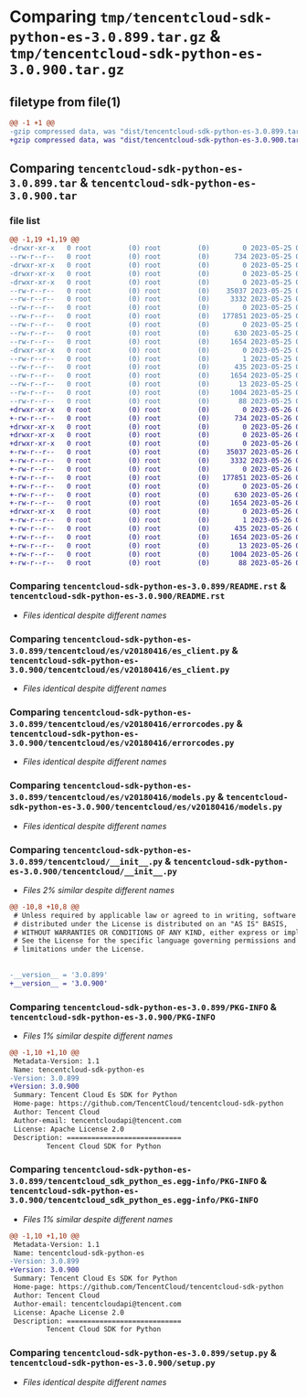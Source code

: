 # Comparing `tmp/tencentcloud-sdk-python-es-3.0.899.tar.gz` & `tmp/tencentcloud-sdk-python-es-3.0.900.tar.gz`

## filetype from file(1)

```diff
@@ -1 +1 @@
-gzip compressed data, was "dist/tencentcloud-sdk-python-es-3.0.899.tar", last modified: Thu May 25 00:26:32 2023, max compression
+gzip compressed data, was "dist/tencentcloud-sdk-python-es-3.0.900.tar", last modified: Fri May 26 02:18:30 2023, max compression
```

## Comparing `tencentcloud-sdk-python-es-3.0.899.tar` & `tencentcloud-sdk-python-es-3.0.900.tar`

### file list

```diff
@@ -1,19 +1,19 @@
-drwxr-xr-x   0 root         (0) root         (0)        0 2023-05-25 00:26:32.000000 tencentcloud-sdk-python-es-3.0.899/
--rw-r--r--   0 root         (0) root         (0)      734 2023-05-25 00:26:32.000000 tencentcloud-sdk-python-es-3.0.899/README.rst
-drwxr-xr-x   0 root         (0) root         (0)        0 2023-05-25 00:26:32.000000 tencentcloud-sdk-python-es-3.0.899/tencentcloud/
-drwxr-xr-x   0 root         (0) root         (0)        0 2023-05-25 00:26:32.000000 tencentcloud-sdk-python-es-3.0.899/tencentcloud/es/
-drwxr-xr-x   0 root         (0) root         (0)        0 2023-05-25 00:26:32.000000 tencentcloud-sdk-python-es-3.0.899/tencentcloud/es/v20180416/
--rw-r--r--   0 root         (0) root         (0)    35037 2023-05-25 00:26:32.000000 tencentcloud-sdk-python-es-3.0.899/tencentcloud/es/v20180416/es_client.py
--rw-r--r--   0 root         (0) root         (0)     3332 2023-05-25 00:26:32.000000 tencentcloud-sdk-python-es-3.0.899/tencentcloud/es/v20180416/errorcodes.py
--rw-r--r--   0 root         (0) root         (0)        0 2023-05-25 00:26:32.000000 tencentcloud-sdk-python-es-3.0.899/tencentcloud/es/v20180416/__init__.py
--rw-r--r--   0 root         (0) root         (0)   177851 2023-05-25 00:26:32.000000 tencentcloud-sdk-python-es-3.0.899/tencentcloud/es/v20180416/models.py
--rw-r--r--   0 root         (0) root         (0)        0 2023-05-25 00:26:32.000000 tencentcloud-sdk-python-es-3.0.899/tencentcloud/es/__init__.py
--rw-r--r--   0 root         (0) root         (0)      630 2023-05-25 00:26:32.000000 tencentcloud-sdk-python-es-3.0.899/tencentcloud/__init__.py
--rw-r--r--   0 root         (0) root         (0)     1654 2023-05-25 00:26:32.000000 tencentcloud-sdk-python-es-3.0.899/PKG-INFO
-drwxr-xr-x   0 root         (0) root         (0)        0 2023-05-25 00:26:32.000000 tencentcloud-sdk-python-es-3.0.899/tencentcloud_sdk_python_es.egg-info/
--rw-r--r--   0 root         (0) root         (0)        1 2023-05-25 00:26:32.000000 tencentcloud-sdk-python-es-3.0.899/tencentcloud_sdk_python_es.egg-info/dependency_links.txt
--rw-r--r--   0 root         (0) root         (0)      435 2023-05-25 00:26:32.000000 tencentcloud-sdk-python-es-3.0.899/tencentcloud_sdk_python_es.egg-info/SOURCES.txt
--rw-r--r--   0 root         (0) root         (0)     1654 2023-05-25 00:26:32.000000 tencentcloud-sdk-python-es-3.0.899/tencentcloud_sdk_python_es.egg-info/PKG-INFO
--rw-r--r--   0 root         (0) root         (0)       13 2023-05-25 00:26:32.000000 tencentcloud-sdk-python-es-3.0.899/tencentcloud_sdk_python_es.egg-info/top_level.txt
--rw-r--r--   0 root         (0) root         (0)     1004 2023-05-25 00:26:32.000000 tencentcloud-sdk-python-es-3.0.899/setup.py
--rw-r--r--   0 root         (0) root         (0)       88 2023-05-25 00:26:32.000000 tencentcloud-sdk-python-es-3.0.899/setup.cfg
+drwxr-xr-x   0 root         (0) root         (0)        0 2023-05-26 02:18:30.000000 tencentcloud-sdk-python-es-3.0.900/
+-rw-r--r--   0 root         (0) root         (0)      734 2023-05-26 02:18:30.000000 tencentcloud-sdk-python-es-3.0.900/README.rst
+drwxr-xr-x   0 root         (0) root         (0)        0 2023-05-26 02:18:30.000000 tencentcloud-sdk-python-es-3.0.900/tencentcloud/
+drwxr-xr-x   0 root         (0) root         (0)        0 2023-05-26 02:18:30.000000 tencentcloud-sdk-python-es-3.0.900/tencentcloud/es/
+drwxr-xr-x   0 root         (0) root         (0)        0 2023-05-26 02:18:30.000000 tencentcloud-sdk-python-es-3.0.900/tencentcloud/es/v20180416/
+-rw-r--r--   0 root         (0) root         (0)    35037 2023-05-26 02:18:30.000000 tencentcloud-sdk-python-es-3.0.900/tencentcloud/es/v20180416/es_client.py
+-rw-r--r--   0 root         (0) root         (0)     3332 2023-05-26 02:18:30.000000 tencentcloud-sdk-python-es-3.0.900/tencentcloud/es/v20180416/errorcodes.py
+-rw-r--r--   0 root         (0) root         (0)        0 2023-05-26 02:18:30.000000 tencentcloud-sdk-python-es-3.0.900/tencentcloud/es/v20180416/__init__.py
+-rw-r--r--   0 root         (0) root         (0)   177851 2023-05-26 02:18:30.000000 tencentcloud-sdk-python-es-3.0.900/tencentcloud/es/v20180416/models.py
+-rw-r--r--   0 root         (0) root         (0)        0 2023-05-26 02:18:30.000000 tencentcloud-sdk-python-es-3.0.900/tencentcloud/es/__init__.py
+-rw-r--r--   0 root         (0) root         (0)      630 2023-05-26 02:18:30.000000 tencentcloud-sdk-python-es-3.0.900/tencentcloud/__init__.py
+-rw-r--r--   0 root         (0) root         (0)     1654 2023-05-26 02:18:30.000000 tencentcloud-sdk-python-es-3.0.900/PKG-INFO
+drwxr-xr-x   0 root         (0) root         (0)        0 2023-05-26 02:18:30.000000 tencentcloud-sdk-python-es-3.0.900/tencentcloud_sdk_python_es.egg-info/
+-rw-r--r--   0 root         (0) root         (0)        1 2023-05-26 02:18:30.000000 tencentcloud-sdk-python-es-3.0.900/tencentcloud_sdk_python_es.egg-info/dependency_links.txt
+-rw-r--r--   0 root         (0) root         (0)      435 2023-05-26 02:18:30.000000 tencentcloud-sdk-python-es-3.0.900/tencentcloud_sdk_python_es.egg-info/SOURCES.txt
+-rw-r--r--   0 root         (0) root         (0)     1654 2023-05-26 02:18:30.000000 tencentcloud-sdk-python-es-3.0.900/tencentcloud_sdk_python_es.egg-info/PKG-INFO
+-rw-r--r--   0 root         (0) root         (0)       13 2023-05-26 02:18:30.000000 tencentcloud-sdk-python-es-3.0.900/tencentcloud_sdk_python_es.egg-info/top_level.txt
+-rw-r--r--   0 root         (0) root         (0)     1004 2023-05-26 02:18:30.000000 tencentcloud-sdk-python-es-3.0.900/setup.py
+-rw-r--r--   0 root         (0) root         (0)       88 2023-05-26 02:18:30.000000 tencentcloud-sdk-python-es-3.0.900/setup.cfg
```

### Comparing `tencentcloud-sdk-python-es-3.0.899/README.rst` & `tencentcloud-sdk-python-es-3.0.900/README.rst`

 * *Files identical despite different names*

### Comparing `tencentcloud-sdk-python-es-3.0.899/tencentcloud/es/v20180416/es_client.py` & `tencentcloud-sdk-python-es-3.0.900/tencentcloud/es/v20180416/es_client.py`

 * *Files identical despite different names*

### Comparing `tencentcloud-sdk-python-es-3.0.899/tencentcloud/es/v20180416/errorcodes.py` & `tencentcloud-sdk-python-es-3.0.900/tencentcloud/es/v20180416/errorcodes.py`

 * *Files identical despite different names*

### Comparing `tencentcloud-sdk-python-es-3.0.899/tencentcloud/es/v20180416/models.py` & `tencentcloud-sdk-python-es-3.0.900/tencentcloud/es/v20180416/models.py`

 * *Files identical despite different names*

### Comparing `tencentcloud-sdk-python-es-3.0.899/tencentcloud/__init__.py` & `tencentcloud-sdk-python-es-3.0.900/tencentcloud/__init__.py`

 * *Files 2% similar despite different names*

```diff
@@ -10,8 +10,8 @@
 # Unless required by applicable law or agreed to in writing, software
 # distributed under the License is distributed on an "AS IS" BASIS,
 # WITHOUT WARRANTIES OR CONDITIONS OF ANY KIND, either express or implied.
 # See the License for the specific language governing permissions and
 # limitations under the License.
 
 
-__version__ = '3.0.899'
+__version__ = '3.0.900'
```

### Comparing `tencentcloud-sdk-python-es-3.0.899/PKG-INFO` & `tencentcloud-sdk-python-es-3.0.900/PKG-INFO`

 * *Files 1% similar despite different names*

```diff
@@ -1,10 +1,10 @@
 Metadata-Version: 1.1
 Name: tencentcloud-sdk-python-es
-Version: 3.0.899
+Version: 3.0.900
 Summary: Tencent Cloud Es SDK for Python
 Home-page: https://github.com/TencentCloud/tencentcloud-sdk-python
 Author: Tencent Cloud
 Author-email: tencentcloudapi@tencent.com
 License: Apache License 2.0
 Description: ============================
         Tencent Cloud SDK for Python
```

### Comparing `tencentcloud-sdk-python-es-3.0.899/tencentcloud_sdk_python_es.egg-info/PKG-INFO` & `tencentcloud-sdk-python-es-3.0.900/tencentcloud_sdk_python_es.egg-info/PKG-INFO`

 * *Files 1% similar despite different names*

```diff
@@ -1,10 +1,10 @@
 Metadata-Version: 1.1
 Name: tencentcloud-sdk-python-es
-Version: 3.0.899
+Version: 3.0.900
 Summary: Tencent Cloud Es SDK for Python
 Home-page: https://github.com/TencentCloud/tencentcloud-sdk-python
 Author: Tencent Cloud
 Author-email: tencentcloudapi@tencent.com
 License: Apache License 2.0
 Description: ============================
         Tencent Cloud SDK for Python
```

### Comparing `tencentcloud-sdk-python-es-3.0.899/setup.py` & `tencentcloud-sdk-python-es-3.0.900/setup.py`

 * *Files identical despite different names*

